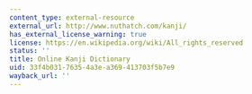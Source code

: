 ```yaml
---
content_type: external-resource
external_url: http://www.nuthatch.com/kanji/
has_external_license_warning: true
license: https://en.wikipedia.org/wiki/All_rights_reserved
status: ''
title: Online Kanji Dictionary
uid: 33f4b031-7635-4a3e-a369-413703f5b7e9
wayback_url: ''
---
```

